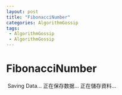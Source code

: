 ```yaml
---
layout: post
title: "FibonacciNumber"
categories: AlgorithmGossip
tags: 
 - AlgorithmGossip
 - AlgorithmGossip
--- 
```


# FibonacciNumber

![]() Saving Data...
正在保存数据...
正在儲存資料...
